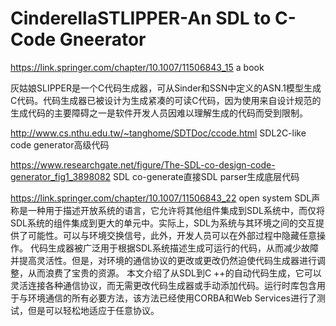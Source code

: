 

# CinderellaSTLIPPER-An SDL to C-Code Gneerator






https://link.springer.com/chapter/10.1007/11506843_15 a book


灰姑娘SLIPPER是一个C代码生成器，可从Sinder和SSN中定义的ASN.1模型生成C代码。代码生成器已被设计为生成紧凑的可读C代码，因为使用来自设计规范的生成代码的主要障碍之一是软件开发人员因难以理解生成的代码而受到限制。














http://www.cs.nthu.edu.tw/~tanghome/SDTDoc/ccode.html SDL2C-like code generator高级代码




https://www.researchgate.net/figure/The-SDL-co-design-code-generator_fig1_3898082 SDL co-generate直接SDL parser生成底层代码

https://link.springer.com/chapter/10.1007/11506843_22 open system SDL声称是一种用于描述开放系统的语言，它允许将其他组件集成到SDL系统中，而仅将SDL系统的组件集成到更大的单元中。实际上，SDL为系统与其环境之间的交互提供了可能性。可以与环境交换信号，此外，开发人员可以在外部过程中隐藏任意操作。
代码生成器被广泛用于根据SDL系统描述生成可运行的代码，从而减少故障并提高灵活性。但是，对环境的通信协议的更改或更改仍然迫使代码生成器进行调整，从而浪费了宝贵的资源。
本文介绍了从SDL到C ++的自动代码生成，它可以灵活连接各种通信协议，而无需更改代码生成器或手动添加代码。运行时库包含用于与环境通信的所有必要方法，该方法已经使用CORBA和Web Services进行了测试，但是可以轻松地适应于任意协议。
























